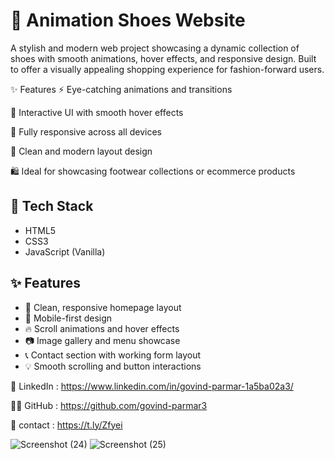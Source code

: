 # 🥿 Animation Shoes Website
A stylish and modern web project showcasing a dynamic collection of shoes with smooth animations, hover effects, and responsive design. Built to offer a visually appealing shopping experience for fashion-forward users.

✨ Features
⚡ Eye-catching animations and transitions

🧩 Interactive UI with smooth hover effects

📱 Fully responsive across all devices

🎨 Clean and modern layout design

🛍️ Ideal for showcasing footwear collections or ecommerce products

## 🔧 Tech Stack

- HTML5
- CSS3
- JavaScript (Vanilla)

## ✨ Features

- 🍕 Clean, responsive homepage layout
- 📱 Mobile-first design
- 🔥 Scroll animations and hover effects
- 📷 Image gallery and menu showcase
- 📞 Contact section with working form layout
- 💡 Smooth scrolling and button interactions

💼 LinkedIn : https://www.linkedin.com/in/govind-parmar-1a5ba02a3/

🧑‍💻 GitHub : https://github.com/govind-parmar3

💬 contact : https://t.ly/Zfyei


![Screenshot (24)](https://github.com/user-attachments/assets/24c4e935-d4ed-46d8-81b9-78ea90f748aa)
![Screenshot (25)](https://github.com/user-attachments/assets/632371ad-9ebe-481b-940c-373c3d87177d)
